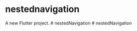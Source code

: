 # nestednavigation

A new Flutter project.
#   n e s t e d N a v i g a t i o n  
 #   n e s t e d N a v i g a t i o n  
 